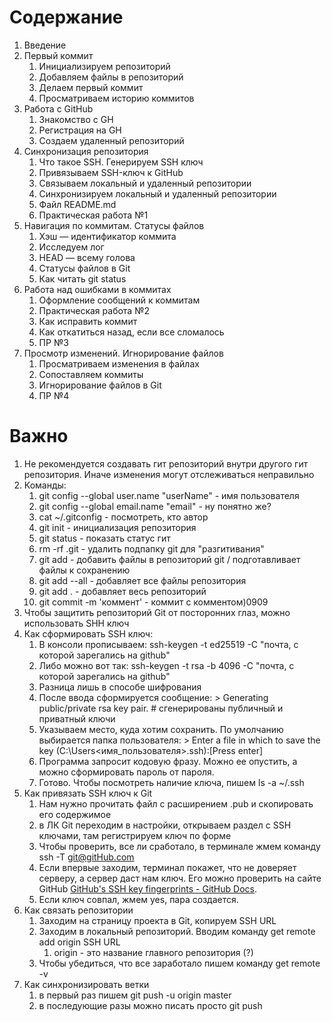 # Содержание
1. Введение
2. Первый коммит
	1. Инициализируем репозиторий
	2. Добавляем файлы в репозиторий
	3. Делаем первый коммит
	4. Просматриваем историю коммитов
3. Работа с GitHub
	1. Знакомство с GH
	2. Регистрация на GH
	3. Создаем удаленный репозиторий
4. Синхронизация репозитория
	1. Что такое SSH. Генерируем SSH ключ
	2. Привязываем SSH-ключ к GitHub
	3. Связываем локальный и удаленный репозитории
	4. Синхронизируем локальный и удаленный репозитории
	5. Файл README.md
	6. Практическая работа №1
5. Навигация по коммитам. Статусы файлов
	1. Хэш — идентификатор коммита
	2. Исследуем лог
	3. HEAD — всему голова
	4. Статусы файлов в Git
	5. Как читать git status
6. Работа над ошибками в коммитах
	1. Оформление сообщений к коммитам
	2. Практическая работа №2
	3. Как исправить коммит
	4. Как откатиться назад, если все сломалось
	5. ПР №3
7. Просмотр изменений. Игнорирование файлов
	1. Просматриваем изменения в файлах
	2. Сопоставляем коммиты 
	3. Игнорирование файлов в Git
	4. ПР №4
# Важно
1. Не рекомендуется создавать гит репозиторий внутри другого гит репозитория. Иначе изменения могут отслеживаться неправильно
2. Команды:
	1. git config --global user.name "userName" - имя пользователя
	2. git config --global email.name "email" - ну понятно же?
	3. cat ~/.gitconfig - посмотреть, кто автор
	4. git init - инициализация репозитория
	5. git status - показать статус гит
	6. rm -rf .git - удалить подпапку git для "разгитивания"
	7. git add - добавить файлы в репозиторий git / подготавливает файлы к сохранению
	8. git add --all - добавляет все файлы репозитория
	9. git add . - добавляет весь репозиторий
	10. git commit -m 'коммент' - коммит с комментом)0909
3. Чтобы защитить репозиторий Git от посторонних глаз, можно использовать SHH ключ
4. Как сформировать SSH ключ:
	1. В консоли прописываем: ssh-keygen -t ed25519 -C "почта, с которой зарегались на github"
	2. Либо можно вот так: ssh-keygen -t rsa -b 4096 -C "почта, с которой зарегались на github"
	3. Разница лишь в способе шифрования
	4. После ввода сформируется сообщение: > Generating public/private rsa key pair. # сгенерированы публичный и приватный ключи
	5. Указываем место, куда хотим сохранить. По умолчанию выбирается папка пользователя: > Enter a file in which to save the key (C:\Users\<имя_пользователя>\.ssh\):[Press enter]
	6. Программа запросит кодовую фразу. Можно ее опустить, а можно сформировать пароль от пароля.
	7. Готово. Чтобы посмотреть наличие ключа, пишем ls -a ~/.ssh 
5. Как привязать SSH ключ к Git
	1. Нам нужно прочитать файл с расширением .pub и скопировать его содержимое 
	2. в ЛК Git переходим в настройки, открываем раздел с SSH ключами, там регистрируем ключ по форме
	3. Чтобы проверить, все ли сработало, в терминале жмем команду ssh -T git@gitHub.com 
	4. Если впервые заходим, терминал покажет, что не доверяет серверу, а сервер даст нам ключ. Его можно проверить на сайте GitHub [GitHub's SSH key fingerprints - GitHub Docs](https://docs.github.com/en/authentication/keeping-your-account-and-data-secure/githubs-ssh-key-fingerprints).
	5. Если ключ совпал, жмем yes, пара создается.
6. Как связать репозитории
	1. Заходим на страницу проекта в Git, копируем SSH URL
	2. Заходим в локальный репозиторий. Вводим команду get remote add origin SSH URL
		1. origin - это название главного репозитория (?)
	3. Чтобы убедиться, что все заработало пишем команду get remote -v
7. Как синхронизировать ветки
	1. в первый раз пишем git push -u origin master
	2. в последующие разы можно писать просто git push
